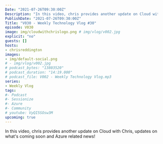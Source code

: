 ```yaml
---
Date: "2021-07-26T09:30:00Z"
Description: "In this video, chris provides another update on Cloud with Chris, updates on what's coming soon and Azure related news!"
PublishDate: "2021-07-26T09:30:00Z"
Title: "V030 - Weekly Technology Vlog #30"
episode: V030
image: img/cloudwithchrislogo.png # img/vlog/v002.jpg
explicit: "no"
guests: []
hosts:
- chrisreddington
images:
- img/default-social.png
# - img/vlog/v002.jpg
# podcast_bytes: "13803520"
# podcast_duration: "14:19.000"
# podcast_file: V002 - Weekly Technology Vlog.mp3
series:
- Weekly Vlog
tags:
#- Podcast
#- Sessionize
#- Azure
#- Community
# youtube: VyQI5SOsw3M
upcoming: true
---
```

In this video, chris provides another update on Cloud with Chris, updates on what's coming soon and Azure related news!